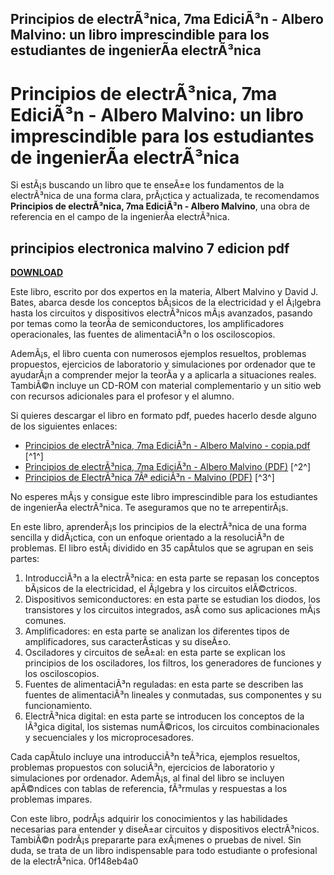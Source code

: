 ## Principios de electrÃ³nica, 7ma EdiciÃ³n - Albero Malvino: un libro imprescindible para los estudiantes de ingenierÃ­a electrÃ³nica

  
# Principios de electrÃ³nica, 7ma EdiciÃ³n - Albero Malvino: un libro imprescindible para los estudiantes de ingenierÃ­a electrÃ³nica
 
Si estÃ¡s buscando un libro que te enseÃ±e los fundamentos de la electrÃ³nica de una forma clara, prÃ¡ctica y actualizada, te recomendamos **Principios de electrÃ³nica, 7ma EdiciÃ³n - Albero Malvino**, una obra de referencia en el campo de la ingenierÃ­a electrÃ³nica.
 
## principios electronica malvino 7 edicion pdf


[**DOWNLOAD**](https://climmulponorc.blogspot.com/?c=2tKD69)

 
Este libro, escrito por dos expertos en la materia, Albert Malvino y David J. Bates, abarca desde los conceptos bÃ¡sicos de la electricidad y el Ã¡lgebra hasta los circuitos y dispositivos electrÃ³nicos mÃ¡s avanzados, pasando por temas como la teorÃ­a de semiconductores, los amplificadores operacionales, las fuentes de alimentaciÃ³n o los osciloscopios.
 
AdemÃ¡s, el libro cuenta con numerosos ejemplos resueltos, problemas propuestos, ejercicios de laboratorio y simulaciones por ordenador que te ayudarÃ¡n a comprender mejor la teorÃ­a y a aplicarla a situaciones reales. TambiÃ©n incluye un CD-ROM con material complementario y un sitio web con recursos adicionales para el profesor y el alumno.
 
Si quieres descargar el libro en formato pdf, puedes hacerlo desde alguno de los siguientes enlaces:
 
- [Principios de electrÃ³nica, 7ma EdiciÃ³n - Albero Malvino - copia.pdf](https://drive.google.com/file/d/1w7sTxVDe23AR4-1W9XHUGbtUutZxVB6F/view?usp=sharing) [^1^]
- [Principios de electrÃ³nica, 7ma EdiciÃ³n - Albero Malvino (PDF)](https://www.academia.edu/34091305/Principios_de_electr%C3%B3nica_7ma_Edici%C3%B3n_Albero_Malvino) [^2^]
- [Principios de ElectrÃ³nica 7Âª ediciÃ³n - Malvino (PDF)](https://www.academia.edu/43378406/Principios_de_Electr%C3%B3nica_7a_edici%C3%B3n_Malvino) [^3^]

No esperes mÃ¡s y consigue este libro imprescindible para los estudiantes de ingenierÃ­a electrÃ³nica. Te aseguramos que no te arrepentirÃ¡s.
  
En este libro, aprenderÃ¡s los principios de la electrÃ³nica de una forma sencilla y didÃ¡ctica, con un enfoque orientado a la resoluciÃ³n de problemas. El libro estÃ¡ dividido en 35 capÃ­tulos que se agrupan en seis partes:

1. IntroducciÃ³n a la electrÃ³nica: en esta parte se repasan los conceptos bÃ¡sicos de la electricidad, el Ã¡lgebra y los circuitos elÃ©ctricos.
2. Dispositivos semiconductores: en esta parte se estudian los diodos, los transistores y los circuitos integrados, asÃ­ como sus aplicaciones mÃ¡s comunes.
3. Amplificadores: en esta parte se analizan los diferentes tipos de amplificadores, sus caracterÃ­sticas y su diseÃ±o.
4. Osciladores y circuitos de seÃ±al: en esta parte se explican los principios de los osciladores, los filtros, los generadores de funciones y los osciloscopios.
5. Fuentes de alimentaciÃ³n reguladas: en esta parte se describen las fuentes de alimentaciÃ³n lineales y conmutadas, sus componentes y su funcionamiento.
6. ElectrÃ³nica digital: en esta parte se introducen los conceptos de la lÃ³gica digital, los sistemas numÃ©ricos, los circuitos combinacionales y secuenciales y los microprocesadores.

Cada capÃ­tulo incluye una introducciÃ³n teÃ³rica, ejemplos resueltos, problemas propuestos con soluciÃ³n, ejercicios de laboratorio y simulaciones por ordenador. AdemÃ¡s, al final del libro se incluyen apÃ©ndices con tablas de referencia, fÃ³rmulas y respuestas a los problemas impares.
 
Con este libro, podrÃ¡s adquirir los conocimientos y las habilidades necesarias para entender y diseÃ±ar circuitos y dispositivos electrÃ³nicos. TambiÃ©n podrÃ¡s prepararte para exÃ¡menes o pruebas de nivel. Sin duda, se trata de un libro indispensable para todo estudiante o profesional de la electrÃ³nica.
 0f148eb4a0
